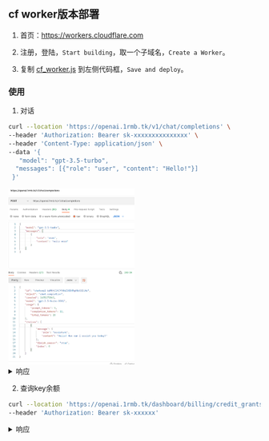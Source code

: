
## cf worker版本部署

1. 首页：https://workers.cloudflare.com

2. 注册，登陆，`Start building`，取一个子域名，`Create a Worker`。

3. 复制 [cf_worker.js](https://cdn.jsdelivr.net/gh/x-dr/chatgptProxyAPI@main/cf_worker.js)  到左侧代码框，`Save and deploy`。

### 使用 

1. 对话

```bash
curl --location 'https://openai.1rmb.tk/v1/chat/completions' \
--header 'Authorization: Bearer sk-xxxxxxxxxxxxxxx' \
--header 'Content-Type: application/json' \
--data '{
   "model": "gpt-3.5-turbo",
  "messages": [{"role": "user", "content": "Hello!"}]
 }'

```
<img src="./post.png" height="50%" width="50%">

<details>

<summary>响应</summary>

```json
{
    "id": "chatcmpl-6rMlZybwjMQIhFAEaiCmWvMP1BXld",
    "object": "chat.completion",
    "created": 1678176917,
    "model": "gpt-3.5-turbo-0301",
    "usage": {
        "prompt_tokens": 9,
        "completion_tokens": 11,
        "total_tokens": 20
    },
    "choices": [
        {
            "message": {
                "role": "assistant",
                "content": "\n\nHello! How can I assist you today?"
            },
            "finish_reason": "stop",
            "index": 0
        }
    ]
}

```

</details>

2. 查询key余额

```bash
curl --location 'https://openai.1rmb.tk/dashboard/billing/credit_grants' \
--header 'Authorization: Bearer sk-xxxxxx'

```

<details>

<summary>响应</summary>

```json
{
    "object": "credit_summary",
    "total_granted": 18.0,
    "total_used": 9.543368000000001,
    "total_available": 8.456631999999999,
    "grants": {
        "object": "list",
        "data": [
            {
                "object": "credit_grant",
                "id": "xxxxxxx-xxxx-xxxx-xxxx-xxxxxxxxxx",
                "grant_amount": 18.0,
                "used_amount": 18,
                "effective_at": 1666666200.0,
                "expires_at": 1666666600.0
            }
        ]
    }
}
```

</details>



